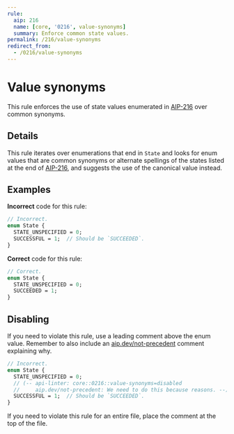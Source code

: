```yaml
---
rule:
  aip: 216
  name: [core, '0216', value-synonyms]
  summary: Enforce common state values.
permalink: /216/value-synonyms
redirect_from:
  - /0216/value-synonyms
---
```


# Value synonyms

This rule enforces the use of state values enumerated in [AIP-216][] over
common synonyms.

## Details

This rule iterates over enumerations that end in `State` and looks for enum
values that are common synonyms or alternate spellings of the states listed at
the end of [AIP-216][], and suggests the use of the canonical value instead.

## Examples

**Incorrect** code for this rule:

```proto
// Incorrect.
enum State {
  STATE_UNSPECIFIED = 0;
  SUCCESSFUL = 1;  // Should be `SUCCEEDED`.
}
```

**Correct** code for this rule:

```proto
// Correct.
enum State {
  STATE_UNSPECIFIED = 0;
  SUCCEEDED = 1;
}
```

## Disabling

If you need to violate this rule, use a leading comment above the enum value.
Remember to also include an [aip.dev/not-precedent][] comment explaining why.

```proto
// Incorrect.
enum State {
  STATE_UNSPECIFIED = 0;
  // (-- api-linter: core::0216::value-synonyms=disabled
  //     aip.dev/not-precedent: We need to do this because reasons. --)
  SUCCESSFUL = 1;  // Should be `SUCCEEDED`.
}
```

If you need to violate this rule for an entire file, place the comment at the
top of the file.

[aip-216]: https://aip.dev/216
[aip.dev/not-precedent]: https://aip.dev/not-precedent
